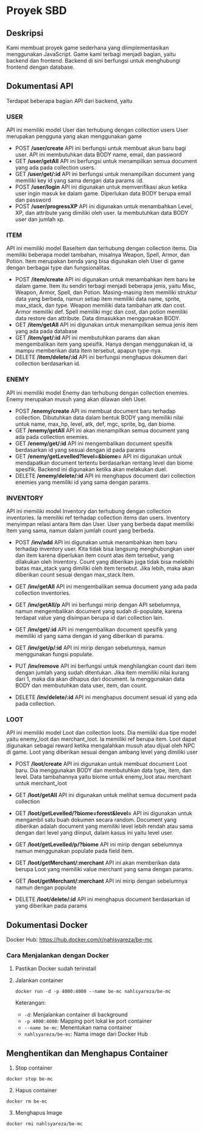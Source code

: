 # Proyek SBD

## Deskripsi

Kami membuat proyek game sederhana yang diimplementasikan menggunakan JavaScript. Game kami terbagi menjadi bagian, yaitu backend dan frontend. Backend di sini berfungsi untuk menghubungi frontend dengan database.

## Dokumentasi API

Terdapat beberapa bagian API dari backend, yaitu

### USER

API ini memiliki model User dan terhubung dengan collection users
User merupakan pengguna yang akan menggunakan game

- POST **/user/create**
  API ini berfungsi untuk membuat akun baru bagi user. API ini membutuhkan data BODY name, email, dan password
- GET **/user/getAll**
  API ini berfungsi untuk menampilkan semua document yang ada pada collection users.
- GET **/user/get/:id**
  API ini berfungsi untuk menampilkan document yang memiliki key id yang sama dengan data params :id.
- POST **/user/login**
  API ini digunakan untuk memverifikasi akun ketika user ingin masuk ke dalam game. Diperlukan data BODY berupa email dan password
- POST **/user/progressXP**
  API ini digunakan untuk menambahkan Level, XP, dan attribute yang dimiliki oleh user. Ia membutuhkan data BODY user dan jumlah xp.

### ITEM

API ini memiliki model BaseItem dan terhubung dengan collection items. Dia memiliki beberapa model tambahan, misalnya Weapon, Spell, Armor, dan Potion.
Item merupakan benda yang bisa digunakan oleh User di game dengan berbagai type dan fungsionalitas.

- POST **/item/create**
  API ini digunakan untuk menambahkan item baru ke dalam game. Item itu sendiri terbagi menjadi beberapa jenis, yaitu Misc, Weapon, Armor, Spell, dan Potion. Masing-masing item memiliki struktur data yang berbeda, namun setiap item memiliki data name, sprite, max_stack, dan type. Weapon memiliki data tambahan atk dan cost. Armor memiliki def. Spell memiliki mgc dan cost, dan potion memiliki data restore dan attribute. Data dimasukkan menggunakan BODY.
- GET **/item/getAll**
  API ini digunakan untuk menampilkan semua jenis item yang ada pada database
- GET **/item/get/:id**
  API ini membutuhkan params dan akan mengembalikan item yang spesifik. Hanya dengan menggunakan id, ia mampu memberikan data Item tersebut, apapun type-nya.
- DELETE **/item/delete/:id**
  API ini berfungsi menghapus dokumen dari collection berdasarkan id.

### ENEMY

API ini memiliki model Enemy dan terhubung dengan collection enemies.
Enemy merupakan musuh yang akan dilawan oleh User.

- POST **/enemy/create**
  API ini membuat document baru terhadap collection. Dibutuhkan data dalam bentuk BODY yang memiliki nilai untuk name, max_hp, level, atk, def, mgc, sprite, bg, dan biome.
- GET **/enemy/getAll**
  API ini akan menampilkan semua document yang ada pada collection enemies.
- GET **/enemy/get/:id**
  API ini mengembalikan document spesifik berdasarkan id yang sesuai dengan id pada params
- GET **/enemy/getLevelled?level=&biome=**
  API ini digunakan untuk mendapatkan document tertentu berdasarkan rentang level dan biome spesifik. Backend ini digunakan ketika akan melakukan duel.
- DELETE **/enemy/delete/:id**
  API ini menghapus document dari collection enemies yang memiliki id yang sama dengan params.

### INVENTORY

API ini memiliki model Inventory dan terhubung dengan collection inventories. Ia memiliki ref terhadap collection items dan users.
Inventory menyimpan relasi antara Item dan User. User yang berbeda dapat memiliki Item yang sama, namun dalam jumlah count yang berbeda.

- POST **/inv/add**
  API ini digunakan untuk menambahkan item baru terhadap inventory user. Kita tidak bisa langsung menghubungkan user dan item karena diperlukan item count atas item tersebut, yang dilakukan oleh Inventory. Count yang diberikan juga tidak bisa melebihi batas max_stack yang dimiliki oleh item tersebut. Jika lebih, maka akan diberikan count sesuai dengan max_stack Item.

- GET **/inv/getAll**
  API ini mengembalikan semua document yang ada pada collection inventories.

- GET **/inv/getAll/p**
  API ini berfungsi mirip dengan API sebelumnya, namun mengembalikan document yang sudah di-populate, karena terdapat value yang disimpan berupa id dari collection lain.

- GET **/inv/get/:id**
  API ini mengembalikan document spesifik yang memiliki id yang sama dengan id yang diberikan di params.

- GET **/inv/get/p/:id**
  API ini mirip dengan sebelumnya, namun menggunakan fungsi populate.

- PUT **/inv/remove**
  API ini berfungsi untuk menghilangkan count dari item dengan jumlah yang sudah ditentukan. Jika item memiliki nilai kurang dari 1, maka dia akan dihapus dari document. Ia menggunakan data BODY dan membutuhkan data user, item, dan count.

- DELETE **/inv/delete/:id**
  API ini menghapus document sesuai id yang ada pada collection.

### LOOT

API ini memiliki model Loot dan collection loots. Dia memiliki dua tipe model yaitu enemy_loot dan merchant_loot. Ia memiliki ref berupa item.
Loot dapat digunakan sebagai reward ketika mengalahkan musuh atau dijual oleh NPC di game. Loot yang diberikan sesuai dengan ambang level yang dimiliki user

- POST **/loot/create**
  API ini digunakan untuk membuat document Loot baru. Dia menggunakan BODY dan membutuhkan data type, item, dan level. Data tambahannya yaitu biome untuk enemy_loot atau merchant untuk merchant_loot

- GET **/loot/getAll**
  API ini digunakan untuk melihat semua document pada collection

- GET **/loot/getLevelled/?biome=forest&level=**
  API ini digunakan untuk mengambil satu buah dokumen secara random. Document yang diberikan adalah document yang memiliki level lebih rendah atau sama dengan dari level yang diinput, dalam kasus ini yaitu level user.

- GET **/loot/getLevelled/p/?biome**
  API ini mirip dengan sebelumnya namun menggunakan populate pada field item.

- GET **/loot/getMerchant/:merchant**
  API ini akan memberikan data berupa Loot yang memiliki value merchant yang sama dengan params.

- GET **/loot/getMerchant/:merchant**
  API ini mirip dengan sebelumnya namun dengan populate

- DELETE **/loot/delete/:id**
  API ini menghapus document berdasarkan id yang diberikan pada params

## Dokumentasi Docker

Docker Hub: https://hub.docker.com/r/nahlsyareza/be-mc

### Cara Menjalankan dengan Docker

1. Pastikan Docker sudah terinstall

2. Jalankan container

   ```
   docker run -d -p 4000:4000 --name be-mc nahlsyareza/be-mc
   ```

   Keterangan:
   - `-d`: Menjalankan container di background
   - `-p 4000:4000`: Mapping port lokal ke port container
   - `--name be-mc`: Menentukan nama container
   - `nahlsyareza/be-mc`: Nama image dari Docker Hub

## Menghentikan dan Menghapus Container

1. Stop container

  ```
  docker stop be-mc
  ```

2. Hapus container

  ```
  docker rm be-mc
  ```

3. Menghapus Image

```
docker rmi nahlsyareza/be-mc
```